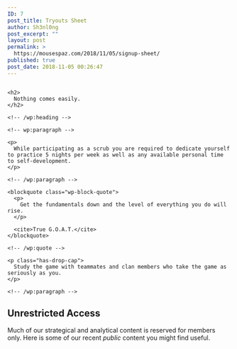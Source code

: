```yaml
---
ID: 7
post_title: Tryouts Sheet
author: Sh3nl0ng
post_excerpt: ""
layout: post
permalink: >
  https://mousespaz.com/2018/11/05/signup-sheet/
published: true
post_date: 2018-11-05 00:26:47
---
```

<!-- wp:media-text {"mediaId":8,"mediaType":"image","mediaWidth":36} -->

<div class="wp-block-media-text alignwide" style="grid-template-columns:36% auto">
  <figure class="wp-block-media-text__media"><img src="https://mousespaz.com/app/uploads/2018/11/IMG_0200-e1541377600604.jpg" alt="" /></figure><div class="wp-block-media-text__content">
    <!-- wp:heading -->
    
    <h2>
      Nothing comes easily.
    </h2>
    
    <!-- /wp:heading -->
    
    <!-- wp:paragraph -->
    
    <p>
      While participating as a scrub you are required to dedicate yourself to practice 5 nights per week as well as any available personal time to self-development.
    </p>
    
    <!-- /wp:paragraph -->
  </div>
</div>

<!-- /wp:media-text -->

<!-- wp:columns -->

<div class="wp-block-columns has-2-columns">
  <!-- wp:column -->
  
  <div class="wp-block-column">
    <!-- wp:quote -->
    
    <blockquote class="wp-block-quote">
      <p>
        Get the fundamentals down and the level of everything you do will rise.
      </p>
      
      <cite>True G.O.A.T.</cite>
    </blockquote>
    
    <!-- /wp:quote -->
  </div>
  
  <!-- /wp:column -->
  
  <!-- wp:column -->
  
  <div class="wp-block-column">
    <!-- wp:paragraph {"dropCap":true} -->
    
    <p class="has-drop-cap">
      Study the game with teammates and clan members who take the game as seriously as you.
    </p>
    
    <!-- /wp:paragraph -->
  </div>
  
  <!-- /wp:column -->
</div>

<!-- /wp:columns -->

<!-- wp:heading -->

## Unrestricted Access

<!-- /wp:heading -->

<!-- wp:paragraph -->

Much of our strategical and analytical content is reserved for members only. Here is some of our recent *public* content you might find useful.

<!-- /wp:paragraph -->

<!-- wp:latest-posts {"displayPostDate":true} /-->

<!-- wp:paragraph -->



<!-- /wp:paragraph -->